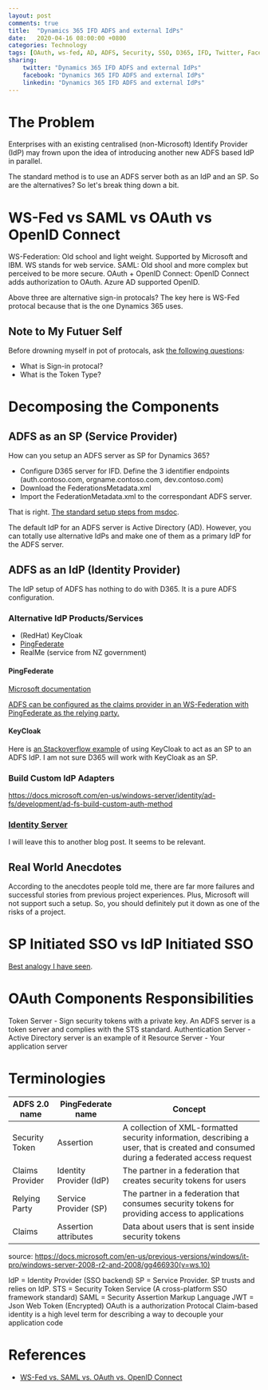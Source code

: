```yaml
---
layout: post
comments: true
title:  "Dynamics 365 IFD ADFS and external IdPs"
date:   2020-04-16 08:00:00 +0800
categories: Technology
tags: [OAuth, ws-fed, AD, ADFS, Security, SSO, D365, IFD, Twitter, Facebook, LinkedIn]
sharing:
    twitter: "Dynamics 365 IFD ADFS and external IdPs"
    facebook: "Dynamics 365 IFD ADFS and external IdPs"
    linkedin: "Dynamics 365 IFD ADFS and external IdPs"
---
```


# The Problem
Enterprises with an existing centralised (non-Microsoft) Identify Provider (IdP) may frown upon the idea of introducing another new ADFS based IdP in parallel. 

The standard method is to use an ADFS server both as an IdP and an SP. So are the alternatives? So let's break thing down a bit.

# WS-Fed vs SAML vs OAuth vs OpenID Connect 
WS-Federation: Old school and light weight. Supported by Microsoft and IBM. WS stands for web service.
SAML: Old shool and more complex but perceived to be more secure.
OAuth + OpenID Connect: OpenID Connect adds authorization to OAuth. Azure AD supported OpenID.

Above three are alternative sign-in protocals? The key here is WS-Fed protocal because that is the one Dynamics 365 uses.

## Note to My Futuer Self
Before drowning myself in pot of protocals, ask [the following questions](https://techcommunity.microsoft.com/t5/Core-Infrastructure-and-Security/ADFS-Deep-Dive-Comparing-WS-Fed-SAML-and-OAuth/ba-p/257584):
* What is Sign-in protocal?
* What is the Token Type?

# Decomposing the Components
## ADFS as an SP (Service Provider)
How can you setup an ADFS server as SP for Dynamics 365?

* Configure D365 server for IFD. Define the 3 identifier endpoints (auth.contoso.com, orgname.contoso.com, dev.contoso.com)
* Download the FederationsMetadata.xml
* Import the FederationMetadata.xml to the correspondant ADFS server.

That is right. [The standard setup steps from msdoc](https://docs.microsoft.com/en-us/dynamics365/customerengagement/on-premises/deploy/configure-the-ad-fs-server-for-ifd). 

The default IdP for an ADFS server is Active Directory (AD). However, you can totally use alternative IdPs and make one of them as a primary IdP for the ADFS server.

## ADFS as an IdP (Identity Provider)
The IdP setup of ADFS has nothing to do with D365. It is a pure ADFS configuration.

### Alternative IdP Products/Services
* (RedHat) KeyCloak
* [PingFederate](https://www.pingidentity.com/en/software/pingfederate.html)
* RealMe (service from NZ government)

#### PingFederate
[Microsoft documentation](https://docs.microsoft.com/en-us/previous-versions/windows/it-pro/windows-server-2008-r2-and-2008/gg466930(v=ws.10))

[ADFS can be configured as the claims provider in an WS-Federation with PingFederate as the relying party.](https://support.pingidentity.com/s/article/Configure-ADFS-as-IdP-using-WS-Fed)

#### KeyCloak 
Here is [an Stackoverflow example](https://stackoverflow.com/questions/56632314/keycloak-ad-fs-interaction) of using KeyCloak to act as an SP to an ADFS IdP. I am not sure D365 will work with KeyCloak as an SP.

### Build Custom IdP Adapters
https://docs.microsoft.com/en-us/windows-server/identity/ad-fs/development/ad-fs-build-custom-auth-method

### [Identity Server](https://identityserver4.readthedocs.io/en/latest/)
I will leave this to another blog post. It seems to be relevant. 

## Real World Anecdotes
According to the anecdotes people told me, there are far more failures and successful stories from previous project experiences. Plus, Microsoft will not support such a setup. So, you should definitely put it down as one of the risks of a project.

# SP Initiated SSO vs IdP Initiated SSO
[Best analogy I have seen](https://stackoverflow.com/questions/12779532/differences-between-sp-initiated-sso-and-idp-initiated-sso).

# OAuth Components Responsibilities
Token Server - Sign security tokens with a private key. An ADFS server is a token server and complies with the STS standard.
Authentication Server - Active Directory server is an example of it
Resource Server - Your application server

# Terminologies

| ADFS 2.0 name | PingFederate name | Concept |
| ---------------- | ---------------- | -------------- |
| Security Token | Assertion | A collection of XML-formatted security information, describing a user, that is created and consumed during a federated access request |
| Claims Provider | Identity Provider (IdP) | The partner in a federation that creates security tokens for users |
| Relying Party | Service Provider (SP) | The partner in a federation that consumes security tokens for providing access to applications |
| Claims | Assertion attributes | Data about users that is sent inside security tokens |
source: https://docs.microsoft.com/en-us/previous-versions/windows/it-pro/windows-server-2008-r2-and-2008/gg466930(v=ws.10)

IdP = Identity Provider (SSO backend)
SP = Service Provider. SP trusts and relies on IdP.
STS = Security Token Service (A cross-platform SSO framework standard)
SAML = Security Assertion Markup Language 
JWT = Json Web Token (Encrypted)
OAuth is a authorization Protocal
Claim-based identity is a high level term for describing a way to decouple your application code 

# References
* [WS-Fed vs. SAML vs. OAuth vs. OpenID Connect](https://nirajrules.wordpress.com/2016/03/05/ws-fed-vs-saml-vs-oauth-vs-openid-connect/)